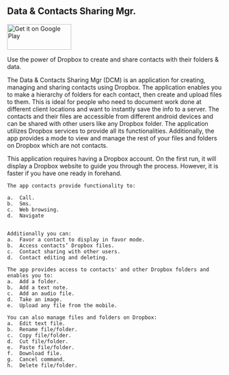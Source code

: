 ## Data & Contacts Sharing Mgr.

<a href='https://play.google.com/store/apps/details?id=jagerfield.dcm'><img alt='Get it on Google Play' src='https://play.google.com/intl/en_us/badges/images/generic/en_badge_web_generic.png' width="150" height="60"/></a>

Use the power of Dropbox to create and share contacts with their folders & data.

The Data & Contacts Sharing Mgr (DCM) is an application for creating, managing and sharing contacts using Dropbox. The application enables you to make a hierarchy of folders for each contact, then create and upload files to them. This is ideal for people who need to document work done at different client locations and want to instantly save the info to a server. The contacts and their files are accessible from different android devices and can be shared with other users like any Dropbox folder. The application utilizes Dropbox services to provide all its functionalities. Additionally, the app provides a mode to view and manage the rest of your files and folders on Dropbox which are not contacts. 

This application requires having a Dropbox account. On the first run, it will display a Dropbox website to guide you through the process. However, it is faster if you have one ready in forehand.

```
The app contacts provide functionality to:

a.	Call.
b.	Sms.
c.	Web browsing.
d.	Navigate 


Additionally you can:
a.	Favor a contact to display in favor mode.
b.	Access contacts’ Dropbox files.
c.	Contact sharing with other users.
d.	Contact editing and deleting.

The app provides access to contacts' and other Dropbox folders and enables you to:
a.	Add a folder.
b.	Add a text note.
c.	Add an audio file.
d.	Take an image.
e.	Upload any file from the mobile.

You can also manage files and folders on Dropbox:
a.	Edit text file.
b.	Rename file/folder. 
c.	Copy file/folder. 
d.	Cut file/folder. 
e.	Paste file/folder. 
f.	Download file.
g.	Cancel command.
h.	Delete file/folder.
```
